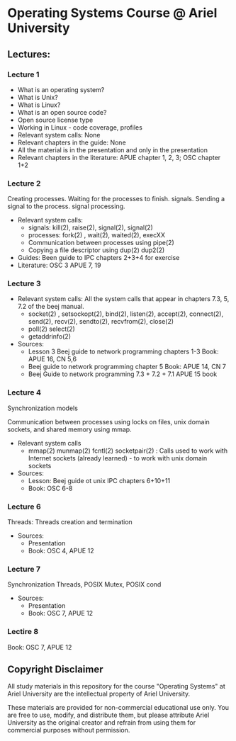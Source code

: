 # Operating Systems Course @ Ariel University

## Lectures:

### Lecture 1

- What is an operating system?
- What is Unix?
- What is Linux?
- What is an open source code?
- Open source license type
- Working in Linux - code coverage, profiles
- Relevant system calls: None
- Relevant chapters in the guide: None
- All the material is in the presentation and only in the presentation
- Relevant chapters in the literature: APUE chapter 1, 2, 3; OSC chapter 1+2

### Lecture 2

Creating processes. Waiting for the processes to finish. signals. Sending a signal to the process. signal processing.

- Relevant system calls:
  - signals:    kill(2), raise(2), signal(2), signal(2)
  - processes:    fork(2) , wait(2), waited(2), execXX
  - Communication between processes using pipe(2)
  - Copying a file descriptor using dup(2) dup2(2)
- Guides: Been guide to IPC chapters 2+3+4 for exercise
- Literature: OSC 3 APUE 7, 19

### Lecture 3

- Relevant system calls: All the system calls that appear in chapters 7.3, 5, 7.2 of the beej manual.
  - socket(2) , setsockopt(2), bind(2), listen(2), accept(2), connect(2), send(2), recv(2), sendto(2), recvfrom(2), close(2)
  - poll(2) select(2)
  - getaddrinfo(2)
- Sources:
  - Lesson 3 Beej guide to network programming chapters 1-3
    Book: APUE 16, CN 5,6
  - Beej guide to network programming chapter 5
    Book: APUE 14, CN 7
  - Beej Guide to network programming 7.3 + 7.2 + 7.1
    APUE 15 book

### Lecture 4

Synchronization models

Communication between processes using locks on files, unix domain sockets, and shared memory using mmap.


- Relevant system calls
  - mmap(2) munmap(2) fcntl(2) socketpair(2) : Calls used to work with Internet sockets (already learned) - to work with unix domain sockets
- Sources:
  - Lesson: Beej guide ot unix IPC chapters 6+10+11
  - Book: OSC 6-8

### Lecture 6

Threads: Threads creation and termination

- Sources:
  - Presentation 
  - Book: OSC 4, APUE 12

### Lecture 7

Synchronization Threads, POSIX Mutex, POSIX cond

- Sources:
  - Presentation
  - Book: OSC 7, APUE 12
 
### Lectire 8

Book: OSC 7, APUE 12


## Copyright Disclaimer

All study materials in this repository for the course "Operating Systems" at Ariel University are the intellectual property of Ariel University.

These materials are provided for non-commercial educational use only. You are free to use, modify, and distribute them, but please attribute Ariel University as the original creator and refrain from using them for commercial purposes without permission.
